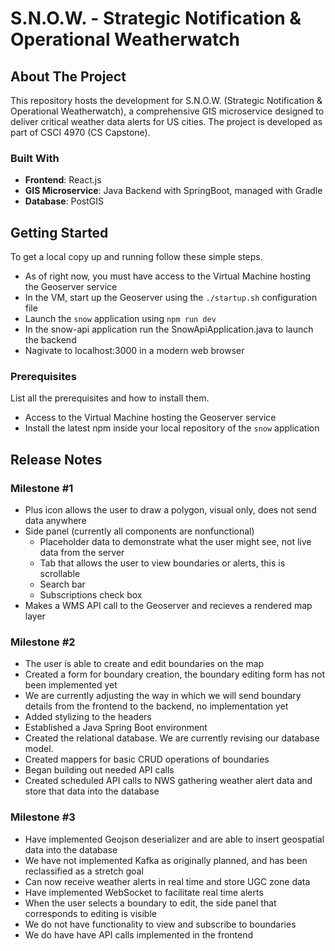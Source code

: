 # S.N.O.W. - Strategic Notification & Operational Weatherwatch

## About The Project

This repository hosts the development for S.N.O.W. (Strategic Notification & Operational Weatherwatch), a comprehensive GIS microservice designed to deliver critical weather data alerts for US cities. The project is developed as part of CSCI 4970 (CS Capstone).

### Built With

- **Frontend**: React.js
- **GIS Microservice**: Java Backend with SpringBoot, managed with Gradle
- **Database**: PostGIS

## Getting Started

To get a local copy up and running follow these simple steps.
- As of right now, you must have access to the Virtual Machine hosting the Geoserver service
- In the VM, start up the Geoserver using the `./startup.sh` configuration file
- Launch the `snow` application using `npm run dev`
- In the snow-api application run the SnowApiApplication.java to launch the backend
- Nagivate to localhost:3000 in a modern web browser


### Prerequisites

List all the prerequisites and how to install them.
- Access to the Virtual Machine hosting the Geoserver service
- Install the latest npm inside your local repository of the `snow` application

## Release Notes

### Milestone #1

- Plus icon allows the user to draw a polygon, visual only, does not send data anywhere
- Side panel (currently all components are nonfunctional)
  - Placeholder data to demonstrate what the user might see, not live data from the server
  - Tab that allows the user to view boundaries or alerts, this is scrollable
  - Search bar
  - Subscriptions check box
- Makes a WMS API call to the Geoserver and recieves a rendered map layer

### Milestone #2

- The user is able to create and edit boundaries on the map
- Created a form for boundary creation, the boundary editing form has not been implemented yet
- We are currently adjusting the way in which we will send boundary details from the frontend to the backend, no implementation yet
- Added stylizing to the headers
- Established a Java Spring Boot environment
- Created the relational database. We are currently revising our database model.
- Created mappers for basic CRUD operations of boundaries 
- Began building out needed API calls 
- Created scheduled API calls to NWS gathering weather alert data and store that data into the database

### Milestone #3

- Have implemented Geojson deserializer and are able to insert geospatial data into the database
- We have not implemented Kafka as originally planned, and has been reclassified as a stretch goal
- Can now receive weather alerts in real time and store UGC zone data
- Have implemented WebSocket to facilitate real time alerts
- When the user selects a boundary to edit, the side panel that corresponds to editing is visible
- We do not have functionality to view and subscribe to boundaries
- We do have have API calls implemented in the frontend
